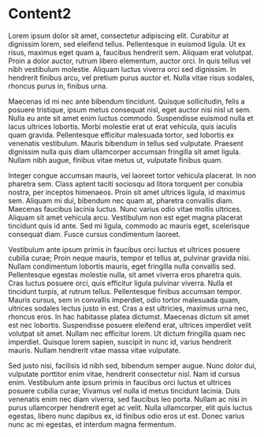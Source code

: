 # Content2
 

Lorem ipsum dolor sit amet, consectetur adipiscing elit. Curabitur at dignissim lorem, sed eleifend tellus. Pellentesque in euismod ligula. Ut ex risus, maximus eget quam a, faucibus hendrerit sem. Aliquam erat volutpat. Proin a dolor auctor, rutrum libero elementum, auctor orci. In quis tellus vel nibh vestibulum molestie. Aliquam luctus viverra orci sed dignissim. In hendrerit finibus arcu, vel pretium purus auctor et. Nulla vitae risus sodales, rhoncus purus in, finibus urna.

Maecenas id mi nec ante bibendum tincidunt. Quisque sollicitudin, felis a posuere tristique, ipsum metus consequat nisl, eget auctor nisi nisl ut sem. Nulla eu ante sit amet enim luctus commodo. Suspendisse euismod nulla et lacus ultrices lobortis. Morbi molestie erat ut erat vehicula, quis iaculis quam gravida. Pellentesque efficitur malesuada tortor, sed lobortis ex venenatis vestibulum. Mauris bibendum in tellus sed vulputate. Praesent dignissim nulla quis diam ullamcorper accumsan fringilla sit amet ligula. Nullam nibh augue, finibus vitae metus ut, vulputate finibus quam.

Integer congue accumsan mauris, vel laoreet tortor vehicula placerat. In non pharetra sem. Class aptent taciti sociosqu ad litora torquent per conubia nostra, per inceptos himenaeos. Proin sit amet ultrices ligula, id maximus sem. Aliquam mi dui, bibendum nec quam at, pharetra convallis diam. Maecenas faucibus lacinia luctus. Nunc varius odio vitae mollis ultrices. Aliquam sit amet vehicula arcu. Vestibulum non est eget magna placerat tincidunt quis id ante. Sed mi ligula, commodo ac mauris eget, scelerisque consequat diam. Fusce cursus condimentum laoreet.

Vestibulum ante ipsum primis in faucibus orci luctus et ultrices posuere cubilia curae; Proin neque mauris, tempor et tellus at, pulvinar gravida nisi. Nullam condimentum lobortis mauris, eget fringilla nulla convallis sed. Pellentesque egestas molestie nulla, sit amet viverra eros pharetra quis. Cras luctus posuere orci, quis efficitur ligula pulvinar viverra. Nulla et tincidunt turpis, at rutrum tellus. Pellentesque finibus accumsan tempor. Mauris cursus, sem in convallis imperdiet, odio tortor malesuada quam, ultrices sodales lectus justo in est. Cras a est ultricies, maximus urna nec, rhoncus eros. In hac habitasse platea dictumst. Maecenas dictum sit amet est nec lobortis. Suspendisse posuere eleifend erat, ultrices imperdiet velit volutpat sit amet. Nullam nec efficitur lorem. Ut dictum fringilla quam nec imperdiet. Quisque lorem sapien, suscipit in nunc id, varius hendrerit mauris. Nullam hendrerit vitae massa vitae vulputate.

Sed justo nisi, facilisis id nibh sed, bibendum semper augue. Nunc dolor dui, vulputate porttitor enim vitae, hendrerit consectetur nisl. Nam id cursus enim. Vestibulum ante ipsum primis in faucibus orci luctus et ultrices posuere cubilia curae; Vivamus vel nulla id metus tincidunt lacinia. Duis venenatis enim nec diam viverra, sed faucibus leo porta. Nullam ac nisi in purus ullamcorper hendrerit eget ac velit. Nulla ullamcorper, elit quis luctus egestas, libero nunc dapibus ex, id finibus odio eros ut est. Donec varius nunc ac mi egestas, et interdum magna fermentum.
